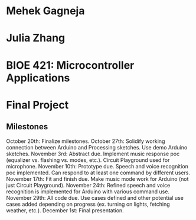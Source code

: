 # Mehek Gagneja
# Julia Zhang
# BIOE 421: Microcontroller Applications
# Final Project

## Milestones

October 20th: Finalize milestones.
October 27th: Solidify working connection between Arduino and Processing sketches. Use demo Arduino sketches.
November 3rd: Abstract due. Implement music response poc (equalizer vs. flashing vs. modes, etc.). Circuit Playground used for microphone.
November 10th: Prototype due. Speech and voice recognition poc implemented. Can respond to at least one command by different users.
November 17th: Fit and finish due. Make music mode work for Arduino (not just Circuit Playground).
November 24th: Refined speech and voice recognition is implemented for Arduino with various command use.
November 29th: All code due. Use cases defined and other potential use cases added depending on progress (ex. turning on lights, fetching weather, etc.).
December 1st: Final presentation.
